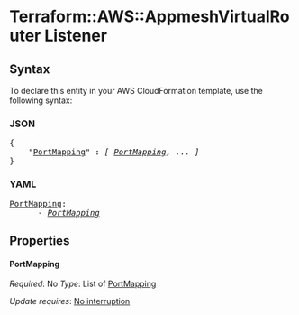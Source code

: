# Terraform::AWS::AppmeshVirtualRouter Listener

## Syntax

To declare this entity in your AWS CloudFormation template, use the following syntax:

### JSON

<pre>
{
    "<a href="#portmapping" title="PortMapping">PortMapping</a>" : <i>[ <a href="listener-portmapping.md">PortMapping</a>, ... ]</i>
}
</pre>

### YAML

<pre>
<a href="#portmapping" title="PortMapping">PortMapping</a>: <i>
      - <a href="listener-portmapping.md">PortMapping</a></i>
</pre>

## Properties

#### PortMapping

_Required_: No
_Type_: List of <a href="listener-portmapping.md">PortMapping</a>

_Update requires_: [No interruption](https://docs.aws.amazon.com/AWSCloudFormation/latest/UserGuide/using-cfn-updating-stacks-update-behaviors.html#update-no-interrupt)

